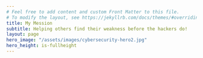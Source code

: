```yaml
---
# Feel free to add content and custom Front Matter to this file.
# To modify the layout, see https://jekyllrb.com/docs/themes/#overriding-theme-defaults
title: My Mession
subtitle: Helping others find their weakness before the hackers do!
layout: page
hero_image: "/assets/images/cybersecurity-hero2.jpg"
hero_height: is-fullheight
---
```


